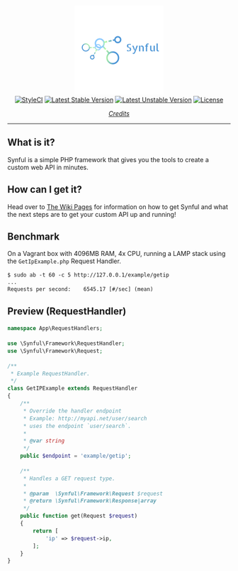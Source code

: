 <p align='center'>
	<img src='./Logo.png' /><br />
	<a href="https://styleci.io/repos/66602627"><img src="https://styleci.io/repos/66602627/shield?style=flat" alt="StyleCI" /></a>
<a href="https://packagist.org/packages/nafisc/synful"><img src="https://poser.pugx.org/nafisc/synful/v/stable?format=flat" alt="Latest Stable Version" /></a>
<a href="https://packagist.org/packages/nafisc/synful"><img src="https://poser.pugx.org/nafisc/synful/v/unstable?format=flat" alt="Latest Unstable Version" /></a>
<a href="https://packagist.org/packages/nafisc/synful"><img src="https://poser.pugx.org/nafisc/synful/license?format=flat" alt="License" /></a>
</p>

<p align='center'>
<i><a href='https://github.com/nathan-fiscaletti/synful/wiki/Credits' _target='top'>Credits</a></i>
</p>

---

## What is it?		
Synful is a simple PHP framework that gives you the tools to create a custom web API in minutes.
		
## How can I get it?		
Head over to [The Wiki Pages](http://github.com/nathan-fiscaletti/synful/wiki) for information on how to get Synful and what the next steps are to get your custom API up and running!

## Benchmark

On a Vagrant box with 4096MB RAM, 4x CPU, running a LAMP stack using the `GetIpExample.php` Request Handler.

```
$ sudo ab -t 60 -c 5 http://127.0.0.1/example/getip
...
Requests per second:    6545.17 [#/sec] (mean)
```

## Preview (RequestHandler)

```php
namespace App\RequestHandlers;

use \Synful\Framework\RequestHandler;
use \Synful\Framework\Request;

/**
 * Example RequestHandler.
 */
class GetIPExample extends RequestHandler
{
    /**
     * Override the handler endpoint
     * Example: http://myapi.net/user/search
     * uses the endpoint `user/search`.
     *
     * @var string
     */
    public $endpoint = 'example/getip';

    /**
     * Handles a GET request type.
     *
     * @param  \Synful\Framework\Request $request
     * @return \Synful\Framework\Response|array
     */
    public function get(Request $request)
    {
        return [
            'ip' => $request->ip,
        ];
    }
}
```
